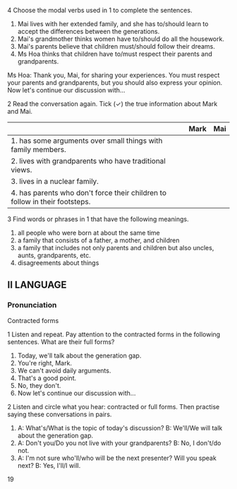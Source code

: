 4 Choose the modal verbs used in 1 to complete the sentences.

1. Mai lives with her extended family, and she has to/should learn to accept the differences between the generations.
2. Mai's grandmother thinks women have to/should do all the housework.
3. Mai's parents believe that children must/should follow their dreams.
4. Ms Hoa thinks that children have to/must respect their parents and grandparents.

Ms Hoa: Thank you, Mai, for sharing your experiences. You must respect your parents and grandparents, but you should also express your opinion. Now let's continue our discussion with...

2 Read the conversation again. Tick (✓) the true information about Mark and Mai.

| | Mark | Mai |
|---|---|---|
| 1. has some arguments over small things with family members. | | |
| 2. lives with grandparents who have traditional views. | | |
| 3. lives in a nuclear family. | | |
| 4. has parents who don't force their children to follow in their footsteps. | | |

3 Find words or phrases in 1 that have the following meanings.

1. all people who were born at about the same time
2. a family that consists of a father, a mother, and children
3. a family that includes not only parents and children but also uncles, aunts, grandparents, etc.
4. disagreements about things

## II LANGUAGE

### Pronunciation

Contracted forms

1 Listen and repeat. Pay attention to the contracted forms in the following sentences. What are their full forms?

1. Today, we'll talk about the generation gap.
2. You're right, Mark.
3. We can't avoid daily arguments.
4. That's a good point.
5. No, they don't.
6. Now let's continue our discussion with...

2 Listen and circle what you hear: contracted or full forms. Then practise saying these conversations in pairs.

1. A: What's/What is the topic of today's discussion?
   B: We'll/We will talk about the generation gap.
2. A: Don't you/Do you not live with your grandparents?
   B: No, I don't/do not.
3. A: I'm not sure who'll/who will be the next presenter? Will you speak next?
   B: Yes, I'll/I will.

19